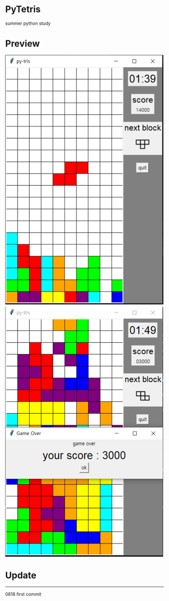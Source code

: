 # PyTetris
summer python study 

# Preview
![Preview](https://github.com/BaeJuneHyuck/PyTetris/blob/master/snapshot/tetris1.png?raw=true)
![Preview](https://github.com/BaeJuneHyuck/PyTetris/blob/master/snapshot/tetris2.png?raw=true)


# Update
-------------------------------------------------------
0818
first commit
